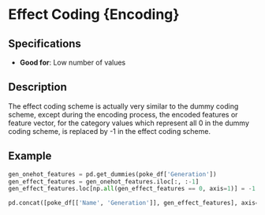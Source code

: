 # Effect Coding {Encoding}

## Specifications

- **Good for**: Low number of values

## Description

The effect coding scheme is actually very similar to the dummy coding scheme, except during the encoding process, the encoded features or feature vector, for the category values which represent all 0 in the dummy coding scheme, is replaced by -1 in the effect coding scheme.

## Example

```python
gen_onehot_features = pd.get_dummies(poke_df['Generation'])
gen_effect_features = gen_onehot_features.iloc[:, :-1]
gen_effect_features.loc[np.all(gen_effect_features == 0, axis=1)] = -1.

pd.concat([poke_df[['Name', 'Generation']], gen_effect_features], axis=1).iloc[4:10]
```
